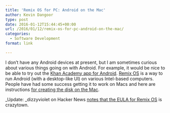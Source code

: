 ```yaml
---
title: 'Remix OS for PC: Android on the Mac'
author: Kevin Dangoor
type: post
date: 2016-01-12T15:44:45+00:00
url: /2016/01/12/remix-os-for-pc-android-on-the-mac/
categories:
  - Software Development
format: link

---
```

I don&#8217;t have any Android devices at present, but I am sometimes curious about various things going on with Android. For example, it would be nice to be able to try out the [Khan Academy app for Android][1]. [Remix OS][2] is a way to run Android (with a desktop-like UI) on various Intel-based computers. People have had some success getting it to work on Macs and here are instructions [for creating the disk on the Mac][3].

_Update: _dizzyviolet on Hacker News [notes that the EULA for Remix OS][4] is crazytown.

 [1]: https://play.google.com/store/apps/details?id=org.khanacademy.android
 [2]: http://www.jide.com/en/remixos-for-pc#downloadNow
 [3]: https://www.droidmen.com/install-remix-os-2-0-mac-imac-macbook/
 [4]: https://news.ycombinator.com/item?id=10888760